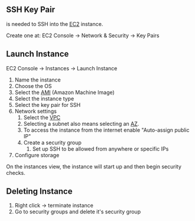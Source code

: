 ## SSH Key Pair
is needed to SSH into the [EC2](EC2.md) instance.

Create one at:
EC2 Console -> Network & Security -> Key Pairs

## Launch Instance
EC2 Console -> Instances -> Launch Instance

1. Name the instance
2. Choose the OS
3. Select the [AMI](EC2.md#AMI) (Amazon Machine Image)
4. Select the instance type
5. Select the key pair for SSH
6. Network settings
	1. Select the [VPC](../VPC/VPC.md)
	2. Selecting a subnet also means selecting an [AZ](../Fundamentals/Global%20Infrastructure.md#Availability%20Zones).
	3. To access the instance from the internet enable "Auto-assign public IP"
	4. Create a security group
		1. Set up SSH to be allowed from anywhere or specific IPs
7. Configure storage

On the instances view, the instance will start up and then begin security checks.

## Deleting Instance
1. Right click -> terminate instance
2. Go to security groups and delete it's security group

